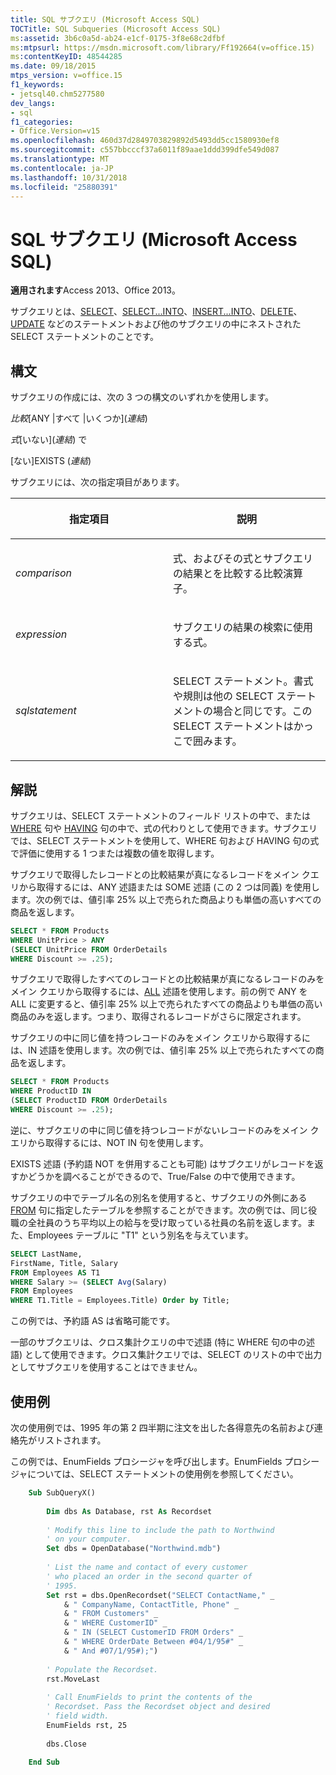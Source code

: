 ```yaml
---
title: SQL サブクエリ (Microsoft Access SQL)
TOCTitle: SQL Subqueries (Microsoft Access SQL)
ms:assetid: 3b6c0a5d-ab24-e1cf-0175-3f8e68c2dfbf
ms:mtpsurl: https://msdn.microsoft.com/library/Ff192664(v=office.15)
ms:contentKeyID: 48544285
ms.date: 09/18/2015
mtps_version: v=office.15
f1_keywords:
- jetsql40.chm5277580
dev_langs:
- sql
f1_categories:
- Office.Version=v15
ms.openlocfilehash: 460d37d2849703829892d5493dd5cc1580930ef8
ms.sourcegitcommit: c557bbcccf37a6011f89aae1ddd399dfe549d087
ms.translationtype: MT
ms.contentlocale: ja-JP
ms.lasthandoff: 10/31/2018
ms.locfileid: "25880391"
---
```

# <a name="sql-subqueries-microsoft-access-sql"></a>SQL サブクエリ (Microsoft Access SQL)


**適用されます**Access 2013、Office 2013。

サブクエリとは、[SELECT](select-statement-microsoft-access-sql.md)、[SELECT...INTO](select-into-statement-microsoft-access-sql.md)、[INSERT...INTO](insert-into-statement-microsoft-access-sql.md)、[DELETE](delete-statement-microsoft-access-sql.md)、[UPDATE](update-statement-microsoft-access-sql.md) などのステートメントおよび他のサブクエリの中にネストされた SELECT ステートメントのことです。

## <a name="syntax"></a>構文

サブクエリの作成には、次の 3 つの構文のいずれかを使用します。

*比較*\[ANY |すべて |いくつか\](*連結*)

*式*\[いない\](*連結*) で

\[ない\]EXISTS (*連結*)

サブクエリには、次の指定項目があります。

<table>
<colgroup>
<col style="width: 50%" />
<col style="width: 50%" />
</colgroup>
<thead>
<tr class="header">
<th><p>指定項目</p></th>
<th><p>説明</p></th>
</tr>
</thead>
<tbody>
<tr class="odd">
<td><p><em>comparison</em></p></td>
<td><p>式、およびその式とサブクエリの結果とを比較する比較演算子。</p></td>
</tr>
<tr class="even">
<td><p><em>expression</em></p></td>
<td><p>サブクエリの結果の検索に使用する式。</p></td>
</tr>
<tr class="odd">
<td><p><em>sqlstatement</em></p></td>
<td><p>SELECT ステートメント。書式や規則は他の SELECT ステートメントの場合と同じです。この SELECT ステートメントはかっこで囲みます。</p></td>
</tr>
</tbody>
</table>


## <a name="remarks"></a>解説

サブクエリは、SELECT ステートメントのフィールド リストの中で、または [WHERE](https://msdn.microsoft.com/library/ff195245\(v=office.15\)) 句や [HAVING](https://msdn.microsoft.com/library/ff193795\(v=office.15\)) 句の中で、式の代わりとして使用できます。サブクエリでは、SELECT ステートメントを使用して、WHERE 句および HAVING 句の式で評価に使用する 1 つまたは複数の値を取得します。

サブクエリで取得したレコードとの比較結果が真になるレコードをメイン クエリから取得するには、ANY 述語または SOME 述語 (この 2 つは同義) を使用します。次の例では、値引率 25% 以上で売られた商品よりも単価の高いすべての商品を返します。

```sql
SELECT * FROM Products 
WHERE UnitPrice > ANY 
(SELECT UnitPrice FROM OrderDetails 
WHERE Discount >= .25);
```

サブクエリで取得したすべてのレコードとの比較結果が真になるレコードのみをメイン クエリから取得するには、[ALL](https://msdn.microsoft.com/library/ff195711\(v=office.15\)) 述語を使用します。前の例で ANY を ALL に変更すると、値引率 25% 以上で売られたすべての商品よりも単価の高い商品のみを返します。つまり、取得されるレコードがさらに限定されます。

サブクエリの中に同じ値を持つレコードのみをメイン クエリから取得するには、IN 述語を使用します。次の例では、値引率 25% 以上で売られたすべての商品を返します。

```sql
SELECT * FROM Products 
WHERE ProductID IN 
(SELECT ProductID FROM OrderDetails 
WHERE Discount >= .25);
```

逆に、サブクエリの中に同じ値を持つレコードがないレコードのみをメイン クエリから取得するには、NOT IN 句を使用します。

EXISTS 述語 (予約語 NOT を併用することも可能) はサブクエリがレコードを返すかどうかを調べることができるので、True/False の中で使用できます。

サブクエリの中でテーブル名の別名を使用すると、サブクエリの外側にある [FROM](https://msdn.microsoft.com/library/ff836674\(v=office.15\)) 句に指定したテーブルを参照することができます。次の例では、同じ役職の全社員のうち平均以上の給与を受け取っている社員の名前を返します。また、Employees テーブルに "T1" という別名を与えています。

```sql
SELECT LastName,
FirstName, Title, Salary 
FROM Employees AS T1 
WHERE Salary >= (SELECT Avg(Salary) 
FROM Employees 
WHERE T1.Title = Employees.Title) Order by Title;
```

この例では、予約語 AS は省略可能です。

一部のサブクエリは、クロス集計クエリの中で述語 (特に WHERE 句の中の述語) として使用できます。クロス集計クエリでは、SELECT のリストの中で出力としてサブクエリを使用することはできません。

## <a name="example"></a>使用例

次の使用例では、1995 年の第 2 四半期に注文を出した各得意先の名前および連絡先がリストされます。

この例では、EnumFields プロシージャを呼び出します。EnumFields プロシージャについては、SELECT ステートメントの使用例を参照してください。

```vb
    Sub SubQueryX() 
     
        Dim dbs As Database, rst As Recordset 
     
        ' Modify this line to include the path to Northwind 
        ' on your computer. 
        Set dbs = OpenDatabase("Northwind.mdb") 
         
        ' List the name and contact of every customer  
        ' who placed an order in the second quarter of 
        ' 1995. 
        Set rst = dbs.OpenRecordset("SELECT ContactName," _ 
            & " CompanyName, ContactTitle, Phone" _ 
            & " FROM Customers" _ 
            & " WHERE CustomerID" _ 
            & " IN (SELECT CustomerID FROM Orders" _ 
            & " WHERE OrderDate Between #04/1/95#" _ 
            & " And #07/1/95#);") 
         
        ' Populate the Recordset. 
        rst.MoveLast 
         
        ' Call EnumFields to print the contents of the  
        ' Recordset. Pass the Recordset object and desired 
        ' field width. 
        EnumFields rst, 25 
     
        dbs.Close 
     
    End Sub
```
